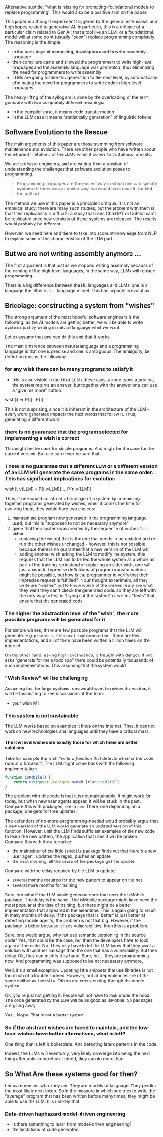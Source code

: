 Alternative subtitle: "what is missing for prompting-foundational models to replace programming". This would also be a positive spin on the paper. 



This paper is a thought experiment triggered by the general enthusiasm and high hopes related to generative AI. In particular, this is a critique of a particular claim related to Gen AI: that a tool like an LLM, or a foundational, model will at some point (usually "soon") replace programming completely. The reasoning is the simple: 
- in the early days of computing, developers used to write assembly language
- then compilers came and allowed the programmers to write high-level languages and the assembly language was *generated*, thus eliminating the need for programmers to write assembly
- LLMs are going to take this generation to the next level, by automatically eliminating the need for programmers to write code in high-level languages

The heavy lifting of the syllogism is done by the overloading of the term *generate* with two completely different meanings:
- in the compiler case, it means code transformation
- in the LLM case it means "statistically generation" of linguistic tokens


## Software Evolution to the Rescue 

The main arguments of this paper are those stemming from software maintenance and evolution. There are other people who have written about the inherent limitations of the LLMs when it comes to trutfulness, and etc. 

We are software engineers, and are writing from a position of understanding the challenges that software evolution poses to programming. 





> Programming languages are the easiest way in which one can specify systems; if there was an easier way, we would have used it. (to find the author)


The method we use in this paper is a principled critique. It is not an empirical study; there are many such studies, but the problem with them is that their replicability is difficult: a study that uses ChatGPT or CoPilot can't be replicated once new versions of these systems are released. The results would probably be different. 

However, we need here and there to take into account knowledge from NLP to explain some of the characteristics of the LLM part. 



## But we are not writing assembly anymore ... 

The first argument is that just as we stopped writing assembly because of the coming of the high-level languages, in the same way, LLMs will replace programming. 

There is a big difference between the HL languages and LLMs: one is a language the other is a ... language model. This has impacts in evolution.

## Bricolage: constructing a system from "wishes"

The strong argument of the most hopeful software engineers is the following: as the AI models are getting better, we will be able to write systems just by writing in natural language what we want. 

Let us assume that one can do this and that it works. 

The main difference between natural language and a programming language is that one is precise and one is ambiguous. The ambiguity, be definition means the following: 

### for any wish there can be many programs to satisfy it

- this is also visible in the UI of LLMs these days, as one types a *prompt*, the system returns an answer, but together with the answer one can use a "give me more" button. 

wish(i) => P{i}...P{j} 

This is not surprising, since it is inherent in the architecture of the LLM - every word generated impacts the next words that follow it. Thus, generating a different word 


### there is no guarantee that the program selected for implementing a wish is correct

This might be the case for simple programs.
And might be the case for the current version.
But one can never be sure that 

### There is no guarantee that a different LLM or a different version of an LLM will generate the same programs in the same order. This has significant implications for evolution

wish(i, v(LLM) = P{i,v(LLM)} ... P{n,v(LLM)}

Thus, if one would construct a bricolage of a system by composing together programs generated by wishes, when it comes the time for evolving them, they would have two choices: 

1. maintain the program now generated in the programming language used; but this is "supposed to not be necessary anymore"
2. given that their system was created by the sequence of wishes 1...n, either 
	- replacing the wish(i) that is the one that needs to be updated and re-run the other wishes unchanged - however, this is not possible because there is no guarantee that a new version of the LLM will 
	- adding another wish asking the LLM to modify the system. this requires that the LLM has to be fed the whole system as a whole as part of the training. so instead of replacing an older wish, one will just amend it. imprecise definitions of program transformations might be possible, but how is the programmer to verify that their imprecise request is fulfilled? in our thought experiment, all they write are "wishes" but to know which of the wishes really are what they want they can't check the generated code. so they are left with the only way to test is "trying out the system" or writing "tests" that ensure that the generated code 



### The higher the abstraction level of the "wish", the more possible programs will be generated for it

For simple wishes, there are few possible programs that the LLM will generate. E.g. `provide a fibonacci implementation` . There are few implementations, and all of them have been written a billion times on the internet. 

On the other hand, asking high-level wishes, is fraught with danger. If one asks "generate for me a todo app" there could be potentially thousands of such implementations. This assuming that the system would 



### "Wish Review" will be challenging

Assuming that for large systems, one would want to review the wishes, it will be fascinating to see discussions of the form:
- your wish W1 


### This system is not sustainable

The LLM works based on examples it finds on the internet. Thus, it can not work on new technologies and languages until they have a critical mass. 


#### The low level wishes are exactly those for which there are better solutions

Take for example the wish *"write a function that detects whether the code runs in a browser"*. The LLM might come back with the following implementation: 

```js
function isMobile() {
	return navigator.userAgent.match (r"Android|iOS")
}
```

The problem with this code is that it is not maintainable. It might work for today, but when new user agents appear, it will be stuck in the past. Compare this with packages, like in `npm`. There, one depending on a package, one gets for free updates. 

The defenders of no-more-programming-needed would probably argue that a new version of the LLM would generate an updated version of this function. However, until the LLM finds sufficient examples of the new code to learn the new pattern, the application that uses it will be broken. Compare this with the alternative:
- the maintainer of the little `isMobile` package finds out that there's a new user agent, updates the regex, pushes an update
- the next morning, all the users of the package get the update

Compare with the delay required by the LLM to update:
- several months required for the new pattern to appear on the net
- several more months for training

Sure, but what if the LLM would generate code that uses the isMobile package. The delay is the same. The isMobile package might have been the most popular at the time of training, but there might be a better implementation that appeared in the meantime. This is again going to result in many months of delay. If the package that is 'better' is just better at detecting mobile agents, the problem is not that big. However, if the package is better because it fixes vulnerabilities, then this is a problem. 

Sure, one would argue, why not use semantic versioning in the source code? Yes, that could be the case, but then the developers have to look again at the code. No. They only have to let the LLM know that they want a solution with another package than the one that has a vulnerability. But then delay. Ok, they can modify it by hand. Sure, but... they are programming now. And programming was supposed to be not necessary anymore. 

Well, it's a small exception. Updating little snippets that use libraries is not too much of a trouble. Indeed. However, not all dependencies are of the same caliber as `isMobile`. Others are cross-cutting through the whole system. 

Ok, you're just not getting it. People will not have to look under the hood. The code generated by the LLM will be as good as isMobile. So packages are going away. 

Yes... Nope. That is not a better system. 



### So if the abstract wishes are hared to maintain, and the low-level wishes have better alternatives, what is left?

One thing that is left is boilerplate. 
And detecting latent patterns in the code.

Indeed, the LLMs will eventually, very likely converge into being the next thing after auto-completion. Indeed, they can do more than 




## So What Are these systems good for then?

Let us remember what they are. 
They are models of language. 
They predict the most likely next token.
So in the measure in which one tries to write the "average" program that has been written before many times, they might be able to use the LLM. 
It is unlikely that 







### Data-driven haphazard model-driven engineering

- is there something to learn from model-driven engineering?
- the limitations of code generated 